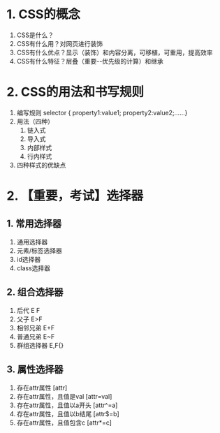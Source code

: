# 1. CSS的概念
1. CSS是什么？
2. CSS有什么用？对网页进行装饰
3. CSS有什么优点？显示（装饰）和内容分离，可移植，可重用，提高效率
4. CSS有什么特征？层叠（重要--优先级的计算）和继承

# 2. CSS的用法和书写规则
1. 编写规则 selector { property1:value1; property2:value2;……}
2. 用法（四种）
	1. 链入式
	2. 导入式
	3. 内部样式
	4. 行内样式
3. 四种样式的优缺点

# 2. 【重要，考试】选择器
## 1. 常用选择器
1. 通用选择器
2. 元素/标签选择器
3. id选择器
4. class选择器
## 2. 组合选择器
1. 后代 E F
2. 父子 E>F
3. 相邻兄弟 E+F
4. 普通兄弟 E~F
5. 群组选择器 E,F{}
## 3. 属性选择器
1. 存在attr属性  [attr]
2. 存在attr属性，且值是val  [attr=val]
3. 存在attr属性，且值以a开头  [attr^=a]
4. 存在attr属性，且值以b结尾  [attr$=b]
5. 存在attr属性，且值包含c    [attr*=c]
